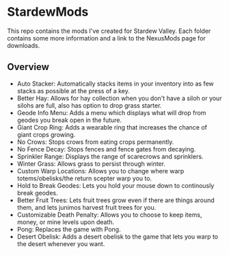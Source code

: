 # StardewMods
This repo contains the mods I've created for Stardew Valley. Each folder contains some more information and a link to the NexusMods page for downloads.

## Overview
- Auto Stacker: Automatically stacks items in your inventory into as few stacks as possible at the press of a key.
- Better Hay: Allows for hay collection when you don't have a siloh or your silohs are full, also has option to drop grass starter.
- Geode Info Menu: Adds a menu which displays what will drop from geodes you break open in the future.
- Giant Crop Ring: Adds a wearable ring that increases the chance of giant crops growing.
- No Crows: Stops crows from eating crops permanently.
- No Fence Decay: Stops fences and fence gates from decaying.
- Sprinkler Range: Displays the range of scarecrows and sprinklers.
- Winter Grass: Allows grass to persist through winter.
- Custom Warp Locations: Allows you to change where warp totems/obelisks/the return scepter warp you to.
- Hold to Break Geodes: Lets you hold your mouse down to continously break geodes.
- Better Fruit Trees: Lets fruit trees grow even if there are things around them, and lets junimos harvest fruit trees for you.
- Customizable Death Penalty: Allows you to choose to keep items, money, or mine levels upon death.
- Pong: Replaces the game with Pong.
- Desert Obelisk: Adds a desert obelisk to the game that lets you warp to the desert whenever you want.